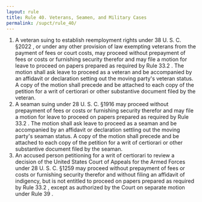 ```yaml
---
layout: rule
title: Rule 40. Veterans, Seamen, and Military Cases
permalink: /supct/rule_40/
---
```


1. A veteran suing to establish reemployment rights under 38 U. S. C. §2022 , or under any other provision of law exempting veterans from the payment of fees or court costs, may proceed without prepayment of fees or costs or furnishing security therefor and may file a motion for leave to proceed on papers prepared as required by Rule 33.2 . The motion shall ask leave to proceed as a veteran and be accompanied by an affidavit or declaration setting out the moving party's veteran status. A copy of the motion shall precede and be attached to each copy of the petition for a writ of certiorari or other substantive document filed by the veteran.<br>
2. A seaman suing under 28 U. S. C. §1916 may proceed without prepayment of fees or costs or furnishing security therefor and may file a motion for leave to proceed on papers prepared as required by Rule 33.2 . The motion shall ask leave to proceed as a seaman and be accompanied by an affidavit or declaration settling out the moving party's seaman status. A copy of the motion shall precede and be attached to each copy of the petition for a writ of certiorari or other substantive document filed by the seaman.<br>
3. An accused person petitioning for a writ of certiorari to review a decision of the United States Court of Appeals for the Armed Forces under 28 U. S. C. §1259 may proceed without prepayment of fees or costs or furnishing security therefor and without filing an affidavit of indigency, but is not entitled to proceed on papers prepared as required by Rule 33.2 , except as authorized by the Court on separate motion under Rule 39 .<br>